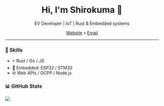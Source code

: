 <h1 align="center">Hi, I'm Shirokuma 👋</h1>
<p align="center">EV Developer | IoT | Rust & Embedded systems</p>

<div align="center">
  <a href="https://bluestone.co.th">Website</a> • 
  <a href="mailto:chanon@bluestone.co.th">Email</a>
</div>

---

### 🔧 Skills
- ⚡ Rust / Go / JS
- 🔌 Embedded: ESP32 / STM32
- 🌐 Web APIs / OCPP / Node.js

### 📊 GitHub Stats
<img src="https://github-readme-stats.vercel.app/api?username=bluestoneRD&show_icons=true" />
